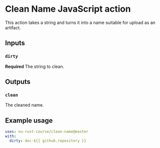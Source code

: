 # Clean Name JavaScript action

This action takes a string and turns it into a name suitable for upload as an
artifact.

## Inputs

### `dirty`

**Required** The string to clean.

## Outputs

### `clean`

The cleaned name.

## Example usage

```yaml
uses: nu-rust-course/clean-name@master
with:
  dirty: doc-${{ github.repository }}
```
